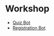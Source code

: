 
# Workshop 

- [Quiz Bot](workshop/quiz-bot/README.md)
- [Registration Bot](workshop/registration-bot/README.md)